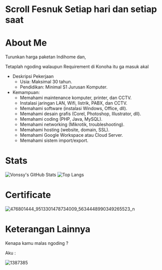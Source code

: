 # Scroll Fesnuk Setiap hari dan setiap saat

# About Me
Turunkan harga paketan Indihome dan,

Tetaplah ngoding walaupun Requirement di Konoha itu ga masuk akal

- Deskripsi Pekerjaan
    - Usia: Maksimal 30 tahun.
    - Pendidikan: Minimal S1 Jurusan Komputer.
- Kemampuan:
    - Memahami maintenance komputer, printer, dan CCTV.
    - Instalasi jaringan LAN, Wifi, listrik, PABX, dan CCTV.
    - Memahami software (instalasi Windows, Office, dll).
    - Memahami desain grafis (Corel, Photoshop, Illustrator, dll).
    - Memahami coding (PHP, Java, MySQL).
    - Memahami networking (Mikrotik, troubleshooting).
    - Memahami hosting (website, domain, SSL).
    - Memahami Google Workspace atau Cloud Server.
    - Memahami sistem import/export.

# Stats

![Vonssy's GitHub Stats](https://github-readme-stats.vercel.app/api?username=ssyahbandi&show_icons=true&theme=radical)
![Top Langs](https://github-readme-stats.vercel.app/api/top-langs/?username=ssyahbandi&layout=compact&theme=radical)

# Certificate

![476801444_9513301478734009_5634448990349265523_n](https://github.com/user-attachments/assets/37a0cb16-6327-47d2-802c-ab8fc44b029a)

# Keterangan Lainnya

Kenapa kamu malas ngoding ?

Aku :

![1387385](https://github.com/user-attachments/assets/6fefcba7-ccbb-45d6-a78c-c2ee263a6829)
